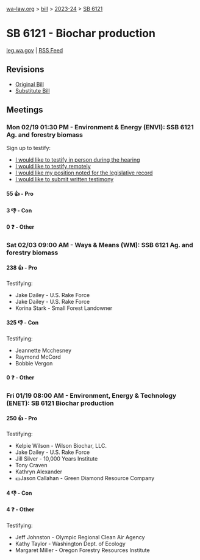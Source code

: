 [wa-law.org](/) > [bill](/bill/) > [2023-24](/bill/2023-24/) > [SB 6121](/bill/2023-24/sb/6121/)

# SB 6121 - Biochar production
[leg.wa.gov](https://app.leg.wa.gov/billsummary?BillNumber=6121&Year=2023&Initiative=false) | [RSS Feed](./rss.xml)

## Revisions
* [Original Bill](1/)
* [Substitute Bill](S/)

## Meetings
### Mon 02/19 01:30 PM - Environment & Energy (ENVI): SSB 6121 Ag. and forestry biomass
Sign up to testify:
* [I would like to testify in person during the hearing](https://app.leg.wa.gov/csi/Testifier/Add?chamber=House&mId=31989&aId=159476&caId=24291&tId=1)
* [I would like to testify remotely](https://app.leg.wa.gov/csi/Testifier/Add?chamber=House&mId=31989&aId=159476&caId=24291&tId=2)
* [I would like my position noted for the legislative record](https://app.leg.wa.gov/csi/Testifier/Add?chamber=House&mId=31989&aId=159476&caId=24291&tId=3)
* [I would like to submit written testimony](https://app.leg.wa.gov/csi/Testifier/Add?chamber=House&mId=31989&aId=159476&caId=24291&tId=4)

#### 55 👍 - Pro

#### 3 👎 - Con

#### 0 ❓ - Other

### Sat 02/03 09:00 AM - Ways & Means (WM): SSB 6121 Ag. and forestry biomass
#### 238 👍 - Pro
Testifying:
* Jake Dailey - U.S. Rake Force
* Jake Dailey - U.S. Rake Force
* Korina Stark - Small Forest Landowner

#### 325 👎 - Con
Testifying:
* Jeannette Mcchesney
* Raymond McCord
* Bobbie Vergon

#### 0 ❓ - Other

### Fri 01/19 08:00 AM - Environment, Energy & Technology (ENET): SB 6121 Biochar production
#### 250 👍 - Pro
Testifying:
* Kelpie Wilson - Wilson Biochar, LLC.
* Jake Dailey - U.S. Rake Force
* Jill Silver - 10,000 Years Institute
* Tony Craven
* Kathryn Alexander
* 💵Jason Callahan - Green Diamond Resource Company

#### 4 👎 - Con

#### 4 ❓ - Other
Testifying:
* Jeff Johnston - Olympic Regional Clean Air Agency
* Kathy Taylor - Washington Dept. of Ecology
* Margaret Miller - Oregon Forestry Resources Institute

